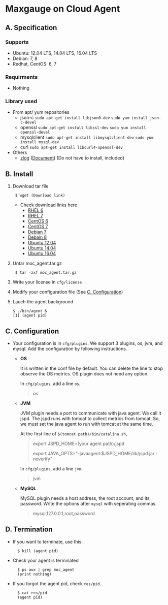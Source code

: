 # Maxgauge on Cloud Agent
 
## A. Specification

### Supports
* Ubuntu: 12.04 LTS, 14.04 LTS, 16.04 LTS
* Debian: 7, 8
* Redhat, CentOS: 6, 7

### Requirments
* Nothing

### Library used
* From apt/ yum repositories
    * json-c `sudo apt-get install libjson0-dev` `sudo yum install json-c-devel`
    * openssl `sudo apt-get install libssl-dev` `sudo yum install openssl-devel`
    * mysqlclient `sudo apt-get install libmysqlclient-dev` `sudo yum install mysql-dev`
    * curl `sudo apt-get install libcurl4-openssl-dev`
* Others
    * [zlog](https://github.com/HardySimpson/zlog/archive/latest-stable.tar.gz) ([Document](https://hardysimpson.github.io/zlog/UsersGuide-EN.html)) (Do not have to install, included)

## B. Install
1. Download tar file

        $ wget (Download link)
    * Check download links here
        * [RHEL 6](gadsfadsf)
        * [RHEL 7](gadsfadsf)
        * [CentOS 6](gadsfadsf)
        * [CentOS 7](gadsfadsf)
        * [Debian 7](gadsfadsf)
        * [Debain 8](https://s3.ap-northeast-2.amazonaws.com/maxgaugeoncloud/downloads/agent/debian_8.6/moc_agent_debian_8.6_v1.0.tar.gz)
        * [Ubuntu 12.04](gadsfadsf)
        * [Ubuntu 14.04](https://s3.ap-northeast-2.amazonaws.com/maxgaugeoncloud/downloads/agent/ubuntu_14.04/moc_agent_ubuntu_14.04_v1.0.tar.gz)
        * [Ubuntu 16.04](gadsfadsf)
1. Untar moc_agent.tar.gz

        $ tar -zxf moc_agent.tar.gz
1. Write your license in `cfg/license`
1. Modify your configuration file (See [C. Configuration](#c-configuration))
1. Lauch the agent background

    ```
    $ ./bin/agent & 
    [1] (agent pid)
    ```

## C. Configuration
    
* Your configuration is in `cfg/plugins`. We support 3 plugins, os, jvm, and mysql. Add the configuration by following instructions.
    * **OS**
        
        It is written in the conf file by default.
        You can delete the line to stop observe the OS metrics.
        OS plugin does not need any option.

        In `cfg/plugins`, add a line `os`.
        > os
    
    * **JVM**
        
        JVM plugin needs a port to communicate with java agent. We call it jspd.
        The jspd runs with tomcat to collect metrics from tomcat.
        So, we must set the java agent to run with tomcat at the same time.
        
        At the first line of `$(tomcat path)/bin/catalina.sh`,
        
        > export JSPD_HOME=(your agent path)/jspd
        >
        > export JAVA_OPTS="-javaagent:$JSPD_HOME/lib/jspd.jar -noverify"
        
        In `cfg/plugins`, add a line `jvm`.
        > jvm
    
    * **MySQL**
        
        MySQL plugin needs a host address, the root account, and its password. Write the options after `mysql` with seperating commas.
        > mysql,127.0.0.1,root,password

## D. Termination

* If you want to terminate, use this:

        $ kill (agent pid)

* Check your agent is terminated

        $ ps aux | grep moc_agent
        (print nothing)

* If you forgot the agent pid, check `res/pid`.

        $ cat res/pid
        (agent pid)
